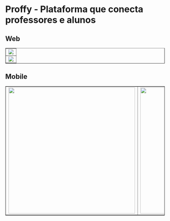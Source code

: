 # Proffy - Plataforma que conecta professores e alunos

## Web

<table border="none">
 <tr>
    <td><img src="https://user-images.githubusercontent.com/30422190/89197232-ca509e80-d581-11ea-9fa4-b0ab23fec2e4.png"></td>
 </tr>

  <tr>
    <td><img src="https://user-images.githubusercontent.com/30422190/89197238-ccb2f880-d581-11ea-8f96-90583fe94b35.png"></td>
 </tr>
</table>

## Mobile

<table border="none">
 <tr>
    <td><img src="https://user-images.githubusercontent.com/30422190/89197242-cde42580-d581-11ea-9e8f-bd0ba7f7ba39.jpg" width="400"></td>
    <td><img src="https://user-images.githubusercontent.com/30422190/89197244-cde42580-d581-11ea-9d4e-8e90cfafe850.jpg" width="400"></td>
 </tr>
</table>
